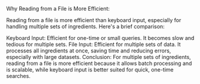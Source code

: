 Why Reading from a File is More Efficient:

Reading from a file is more efficient than keyboard input, especially for handling multiple sets of ingredients. Here's a brief comparison:

Keyboard Input: Efficient for one-time or small queries. It becomes slow and tedious for multiple sets.
File Input: Efficient for multiple sets of data. It processes all ingredients at once, saving time and reducing errors, especially with large datasets.
Conclusion:
For multiple sets of ingredients, reading from a file is more efficient because it allows batch processing and is scalable, while keyboard input is better suited for quick, one-time searches.
